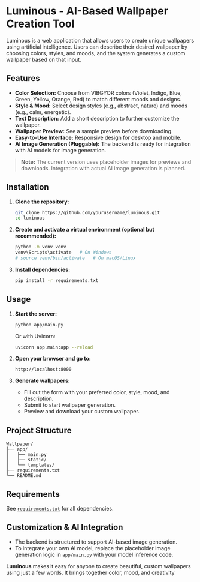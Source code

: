 # Luminous - AI-Based Wallpaper Creation Tool

Luminous is a web application that allows users to create unique wallpapers using artificial intelligence. Users can describe their desired wallpaper by choosing colors, styles, and moods, and the system generates a custom wallpaper based on that input.

## Features

- **Color Selection:** Choose from VIBGYOR colors (Violet, Indigo, Blue, Green, Yellow, Orange, Red) to match different moods and designs.
- **Style & Mood:** Select design styles (e.g., abstract, nature) and moods (e.g., calm, energetic).
- **Text Description:** Add a short description to further customize the wallpaper.
- **Wallpaper Preview:** See a sample preview before downloading.
- **Easy-to-Use Interface:** Responsive design for desktop and mobile.
- **AI Image Generation (Pluggable):** The backend is ready for integration with AI models for image generation.

> **Note:** The current version uses placeholder images for previews and downloads. Integration with actual AI image generation is planned.

## Installation

1. **Clone the repository:**
   ```sh
   git clone https://github.com/yourusername/luminous.git
   cd luminous
   ```

2. **Create and activate a virtual environment (optional but recommended):**
   ```sh
   python -m venv venv
   venv\Scripts\activate   # On Windows
   # source venv/bin/activate   # On macOS/Linux
   ```

3. **Install dependencies:**
   ```sh
   pip install -r requirements.txt
   ```

## Usage

1. **Start the server:**
   ```sh
   python app/main.py
   ```
   Or with Uvicorn:
   ```sh
   uvicorn app.main:app --reload
   ```

2. **Open your browser and go to:**
   ```
   http://localhost:8000
   ```

3. **Generate wallpapers:**
   - Fill out the form with your preferred color, style, mood, and description.
   - Submit to start wallpaper generation.
   - Preview and download your custom wallpaper.

## Project Structure

```
Wallpaper/
├── app/
│   ├── main.py
│   ├── static/
│   └── templates/
├── requirements.txt
└── README.md
```

## Requirements

See [`requirements.txt`](requirements.txt) for all dependencies.

## Customization & AI Integration

- The backend is structured to support AI-based image generation.
- To integrate your own AI model, replace the placeholder image generation logic in `app/main.py` with your model inference code.



**Luminous** makes it easy for anyone to create beautiful, custom wallpapers using just a few words. It brings together color, mood, and creativity
